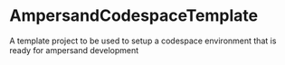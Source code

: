 # AmpersandCodespaceTemplate
A template project to be used to setup a codespace environment that is ready for ampersand development
